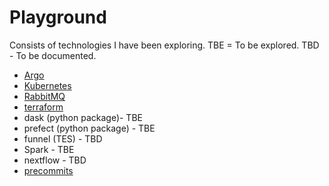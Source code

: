 # Playground

Consists of technologies I have been exploring.  TBE = To be explored.  TBD - To be documented.

- [Argo](https://thomasyu888.github.io/playground/argo/)
- [Kubernetes](https://thomasyu888.github.io/playground/kubernetes/)
- [RabbitMQ](https://thomasyu888.github.io/playground/rabbitmq/)
- [terraform](https://thomasyu888.github.io/playground/terraform/)
- dask (python package)- TBE
- prefect (python package) - TBE
- funnel (TES) - TBD
- Spark - TBE
- nextflow - TBD
- [precommits](https://thomasyu888.github.io/playground/precommits/)
